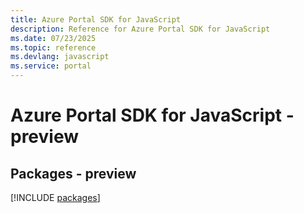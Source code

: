 ```yaml
---
title: Azure Portal SDK for JavaScript
description: Reference for Azure Portal SDK for JavaScript
ms.date: 07/23/2025
ms.topic: reference
ms.devlang: javascript
ms.service: portal
---
```

# Azure Portal SDK for JavaScript - preview
## Packages - preview
[!INCLUDE [packages](portal-index.md)]